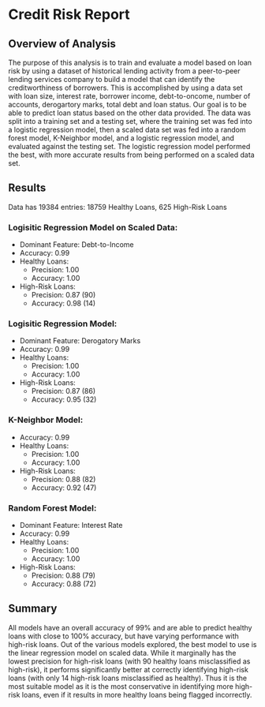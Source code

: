 # Credit Risk Report

## Overview of Analysis
The purpose of this analysis is to train and evaluate a model based on loan risk by using a dataset of historical lending activity from a peer-to-peer lending services company to build a model that can identify the creditworthiness of borrowers. This is accomplished by using a data set with loan size, interest rate, borrower income, debt-to-oncome, number of accounts, derogartory marks, total debt and loan status. Our goal is to be able to predict loan status based on the other data provided. The data was split into a training set and a testing set, where the training set was fed into a logistic regression model, then a scaled data set was fed into a random forest model, K-Neighbor model, and a logistic regression model, and evaluated against the testing set. The logistic regression model performed the best, with more accurate results from being performed on a scaled data set.

## Results
Data has 19384 entries: 18759 Healthy Loans, 625 High-Risk Loans
### Logisitic Regression Model on Scaled Data:
* Dominant Feature: Debt-to-Income
* Accuracy: 0.99
* Healthy Loans:
    * Precision:    1.00
    * Accuracy:     1.00
* High-Risk Loans:
    * Precision:    0.87 (90)
    * Accuracy:     0.98 (14)
### Logisitic Regression Model:
* Dominant Feature: Derogatory Marks
* Accuracy: 0.99
* Healthy Loans:
    * Precision:    1.00
    * Accuracy:     1.00
* High-Risk Loans:
    * Precision:    0.87 (86)
    * Accuracy:     0.95 (32)
### K-Neighbor Model:
* Accuracy: 0.99
* Healthy Loans:
    * Precision:    1.00
    * Accuracy:     1.00
* High-Risk Loans:
    * Precision:    0.88 (82)
    * Accuracy:     0.92 (47)
### Random Forest Model:
* Dominant Feature: Interest Rate
* Accuracy: 0.99
* Healthy Loans:
    * Precision:    1.00
    * Accuracy:     1.00
* High-Risk Loans:
    * Precision:    0.88 (79)
    * Accuracy:     0.88 (72)

## Summary
 All models have an overall accuracy of 99% and are able to predict healthy loans with close to 100% accuracy, but have varying performance with high-risk loans. Out of the various models explored, the best model to use is the linear regression model on scaled data. While it marginally has the lowest precision for high-risk loans (with 90 healthy loans misclassified as high-risk), it performs significantly better at correctly identifying high-risk loans (with only 14 high-risk loans misclassified as healthy). Thus it is the most suitable model as it is the most conservative in identifying more high-risk loans, even if it results in more healthy loans being flagged incorrectly.